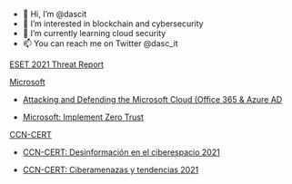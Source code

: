 - 👋 Hi, I’m @dascit
- 👀 I’m interested in blockchain and cybersecurity
- 🌱 I’m currently learning cloud security
- 📫 You can reach me on Twitter @dasc_it

<!---
dascit/dascit is a ✨ special ✨ repository because its `README.md` (this file) appears on your GitHub profile.
You can click the Preview link to take a look at your changes.
--->

[ESET 2021 Threat Report](https://cvws.icloud-content.com/B/AZrBXfNXM5LfxfbaSZvfSyD3FXXTAdTRbcY1UpEc3TdTdoXZKPMOWx9_/_ESET_THREAT_REPORT_T2_2021_1634059002.pdf?o=AvODGpm_2kN_it3k-lfhXTKlpIvy14LLvZPNDWpd6oXa&v=1&x=3&a=CAogZRisCCC0-44NUapRk72RkBqsAd0WoKxJmQRgYHZMBywSbxDb_e7A5C8Y-_SlweQvIgEAUgT3FXXTWgQOWx9_aiey9ANNBfh6HhQrHqeE6TSC6Zr1k2P3naN91mDV1OFYn5wL91IkM8hyJ2lw-pvdz-bBY7dXFPTZYUy-H2SFZ6BoLIYu--eDBFeE0Ch4-i5SlQ&e=1641888184&fl=&r=2d9b83d5-1f60-4e61-8c37-2c7550be924e-1&k=ZzftZvtsyMUmrk0r6HvLeQ&ckc=com.apple.clouddocs&ckz=com.apple.CloudDocs&p=60&s=s1sXVRd52ApBj7DzHDLknFI_RrQ&cd=i)

[Microsoft](https://docs.microsoft.com/en-us/azure/?product=popular)
- [Attacking and Defending the Microsoft Cloud (Office 365 & Azure AD](https://cvws.icloud-content.com/B/AUEFtJPdoDAXXLPD9aBpUZL5kw38AUyzciDEb7EJhQfwTW_gUfjcNYLb/Attacking_Defending_the_Microsoft_Cloud_1634055871.pdf?o=AqP0iIYR3nVTSDFwMcwh2-uzTCsZToc2LZYHfPrN9RsO&v=1&x=3&a=CAogKgCrUFaZpsBX7g7y9dZnlC9zN6vmH6yYvK0jtgTMFesSbxCx-6LC5C8Y0fLZwuQvIgEAUgT5kw38WgTcNYLbaidJnDnAep7ZTPLRSzlED-L5PnELopj-uINL0tVkTWbCezOLW5jTWQdyJ8laaf4JBoqGb8pxas57DVbvjYuqrU_KOrllWFb1TLI6vVT5u_N-Dg&e=1641891133&fl=&r=c14b188e-77f5-4b69-95ad-1032c7c5f710-1&k=3TKUhUAYe_Qy84j6FKrCYw&ckc=com.apple.clouddocs&ckz=com.apple.CloudDocs&p=60&s=ygZGurZGPNkZbPr9zzts-saA2js&cd=i)

- [Microsoft: Implement Zero Trust](https://docs.microsoft.com/es-es/microsoft-365/security/microsoft-365-zero-trust?view=o365-worldwide)

[CCN-CERT](https://www.ccn-cert.cni.es/)
- [CCN-CERT: Desinformación en el ciberespacio 2021](https://cvws.icloud-content.com/B/AZwczCTtJTmIDphJg-tH65KlNPVfAVuTUb8KApNL1BDEnEYwXsyX-z7p/CCN-CERT_BP_13_DesinformaciA%CC%83%C2%B3n+en+el+Ciberespacio.pdf?o=AiGASz5nuEh8yn1RAt4L96c1fXVbAkZOC42Zm8grU4me&v=1&x=3&a=CAogn2utilDeZdEB9kCSCQVJZS5GHTkA8PRe5AszBjyxELESbxDc8a7C5C8Y_OjlwuQvIgEAUgSlNPVfWgSX-z7paic7XU3rWIFC86PcGSTIU0LWzpw35NnJ6prXDn7szuirJKWiSZ4PR1JyJ6_N3YDrSqU3cbnLmfFr-_wN_kb54z4IPdvuPtSqeMc6dsPf8J4K6Q&e=1641891329&fl=&r=6eee33ab-139a-416f-b298-4ec6ea7866b2-1&k=ZVYUh1c9M6yZ5XpmrczBNA&ckc=com.apple.clouddocs&ckz=com.apple.CloudDocs&p=60&s=t9hUnERABUjp1swoUtGNE3oXGvM&cd=i)

- [CCN-CERT: Ciberamenazas y tendencias 2021](https://cvws.icloud-content.com/B/AXrnYYvwiTUbbY94OsDkaqyV0cLQAe2VmOYF690L8ZKflAESGEGp-JEk/CCN-CERT+IA+13-21_Ciberamenazas+y+Tendencias+2021.pdf?o=AmWg9N1J-WicF_igRH2Hpl_x2USudeRK_1ss0O-ha9Iu&v=1&x=3&a=CAogbS6OR23reaH5eYVUrNMiaWKhABzzH981kLFP6TorV-ISbxDWlrbC5C8Y9o3twuQvIgEAUgSV0cLQWgSp-JEkaiclI7xHg0tbJv3yXvFeKUW5llTSbj0oaMWP59TKLa47Z9AZA_d3AnhyJwHeddkQnbcA0CM0PH_befOCFg4E5RJ8uc6tBcww_d87LAo4G6c-gg&e=1641891448&fl=&r=e7474674-029d-4bf3-91af-195369c79b19-1&k=LkAxxixbo4ui-U0vh157IQ&ckc=com.apple.clouddocs&ckz=com.apple.CloudDocs&p=60&s=EwYB7qnJyHsaQ01xWkAmbYJIPv0&cd=i)


